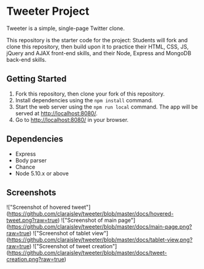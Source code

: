 # Tweeter Project

Tweeter is a simple, single-page Twitter clone.

This repository is the starter code for the project: Students will fork and clone this repository, then build upon it to practice their HTML, CSS, JS, jQuery and AJAX front-end skills, and their Node, Express and MongoDB back-end skills.

## Getting Started

1. Fork this repository, then clone your fork of this repository.
2. Install dependencies using the `npm install` command.
3. Start the web server using the `npm run local` command. The app will be served at <http://localhost:8080/>.
4. Go to <http://localhost:8080/> in your browser.

## Dependencies

- Express
- Body parser
- Chance
- Node 5.10.x or above

## Screenshots

!["Screenshot of hovered tweet"] (https://github.com/claraisley/tweeter/blob/master/docs/hovered-tweet.png?raw=true)
!["Screenshot of main page"] (https://github.com/claraisley/tweeter/blob/master/docs/main-page.png?raw=true)
!["Screenshot of tablet view"] (https://github.com/claraisley/tweeter/blob/master/docs/tablet-view.png?raw=true)
!["Screenshot of tweet creation"] (https://github.com/claraisley/tweeter/blob/master/docs/tweet-creation.png?raw=true)
